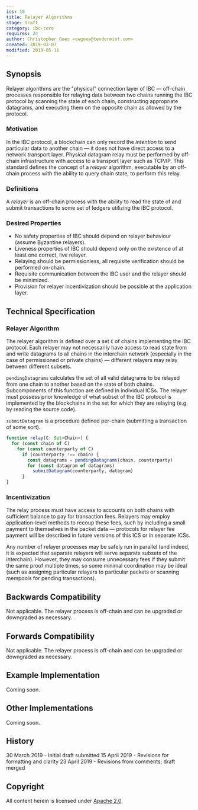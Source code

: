 ```yaml
---
ics: 18
title: Relayer Algorithms
stage: draft
category: ibc-core
requires: 24
author: Christopher Goes <cwgoes@tendermint.com>
created: 2019-03-07
modified: 2019-05-11
---
```


## Synopsis

Relayer algorithms are the "physical" connection layer of IBC — off-chain processes responsible for relaying data between two chains running the IBC protocol by scanning the state of each chain, constructing appropriate datagrams, and executing them on the opposite chain as allowed by the protocol.

### Motivation

In the IBC protocol, a blockchain can only record the *intention* to send particular data to another chain — it does not have direct access to a network transport layer. Physical datagram relay must be performed by off-chain infrastructure with access to a transport layer such as TCP/IP. This standard defines the concept of a *relayer* algorithm, executable by an off-chain process with the ability to query chain state, to perform this relay.

### Definitions

A *relayer* is an off-chain process with the ability to read the state of and submit transactions to some set of ledgers utilizing the IBC protocol.

### Desired Properties

- No safety properties of IBC should depend on relayer behaviour (assume Byzantine relayers).
- Liveness properties of IBC should depend only on the existence of at least one correct, live relayer.
- Relaying should be permissionless, all requisite verification should be performed on-chain.
- Requisite communication between the IBC user and the relayer should be minimized.
- Provision for relayer incentivization should be possible at the application layer.

## Technical Specification

### Relayer Algorithm

The relayer algorithm is defined over a set `C` of chains implementing the IBC protocol. Each relayer may not necessarily have access to read state from and write datagrams to all chains in the interchain network (especially in the case of permissioned or private chains) — different relayers may relay between different subsets.

`pendingDatagrams` calculates the set of all valid datagrams to be relayed from one chain to another based on the state of both chains. Subcomponents of this function are defined in individual ICSs. The relayer must possess prior knowledge of what subset of the IBC protocol is implemented by the blockchains in the set for which they are relaying (e.g. by reading the source code).

`submitDatagram` is a procedure defined per-chain (submitting a transaction of some sort).

```typescript
function relay(C: Set<Chain>) {
  for (const chain of C)
    for (const counterparty of C)
      if (counterparty !== chain) {
        const datagrams = pendingDatagrams(chain, counterparty)
        for (const datagram of datagrams)
          submitDatagram(counterparty, datagram)
      }
}
```

### Incentivization

The relay process must have access to accounts on both chains with sufficient balance to pay for transaction fees. Relayers may employ application-level methods to recoup these fees, such by including a small payment to themselves in the packet data — protocols for relayer fee payment will be described in future versions of this ICS or in separate ICSs.

Any number of relayer processes may be safely run in parallel (and indeed, it is expected that separate relayers will serve separate subsets of the interchain). However, they may consume unnecessary fees if they submit the same proof multiple times, so some minimal coordination may be ideal (such as assigning particular relayers to particular packets or scanning mempools for pending transactions).

## Backwards Compatibility

Not applicable. The relayer process is off-chain and can be upgraded or downgraded as necessary.

## Forwards Compatibility

Not applicable. The relayer process is off-chain and can be upgraded or downgraded as necessary.

## Example Implementation

Coming soon.

## Other Implementations

Coming soon.

## History

30 March 2019 - Initial draft submitted
15 April 2019 - Revisions for formatting and clarity
23 April 2019 - Revisions from comments; draft merged

## Copyright

All content herein is licensed under [Apache 2.0](https://www.apache.org/licenses/LICENSE-2.0).

